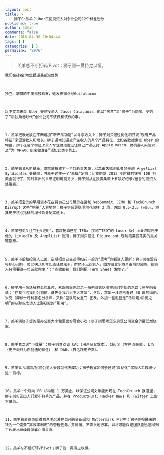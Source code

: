 ```yaml
---
layout: post
title: >
    狮子Or羔羊？Uber天使投资人对创业公司12个标准划分
published: true
author: admin
comments: false
date: 2016-04-30 10:04:44
tags: [ ]
categories: [ ]
permalink: "8976"
---
```

> 羔羊总不断打转/Pivot；狮子则一贯持之以恒。


  
    
  
  
  
  
  
  
    我们在硅谷@为您报道最前沿趋势
  
  
  
    独立、敏捷的中美科技观察，硅发布微信号Guifabucom
  
  
  
    以下文章来自 Uber 天使投资人 Jason Calacanis。他以“羔羊”和“狮子”为隐喻，罗列了“后独角兽时代”创业公司不该做和该做的事。
  
  
  
    1，羔羊把眼光放在不断增加“新产品功能”以寻求收入上；狮子则只通过优化和开发“现有产品特征”来促进收入和增长，狮子通常知道能产生收入的某个产品特征，比如谷歌搜索或 Uber 的佣金，狮子在这个特征上投入专注度远胜过让自己产品支持 Apple Watch、搞机器人实验以及“为 VR/AR 到来做准备”诸如此类事情上。
  
  
  
    2，羔羊尝试从新基金、做天使投资才一年的新晋天使，以及由失败创业者领导的 AngelList Syndicates 处融资，并基于这样一个“基础”定价：比我朋友 2015 年时融的钱多 100 万美金就行了，同时拿出的业绩证明可能更少；狮子则从在投资条款上有最好纪录/信誉的投资人处融资。
  
  
  
    3，羔羊把宝贵的早期资本花在将自己公司展示在诸如 WebSummit、DEMO 和 TechCrunch Disrupt 这些“哄骗”人的地方；狮子则会更聪明地花同样 3 周，外加 0.5-2.5 万美元，将其用于核心指标的增长及分配实验上。
  
  
  
    4，羔羊密切关注“社会证明”，喜欢把自己在 TEDx（又称“TED”的 Loser 版）上演讲曝光于他的 LinkedIn 及 AngelList 账号；狮子则只设法 Figure out 现阶段需要落实的最关键指标。
  
  
  
    5，羔羊不断和投资人见面，定期把自己描述得如花一般的“思考”向投资人更新；狮子则在没有将核心指标、商业模式和增长途径搞定前，断然不见投资人，因为这些东西齐备后的见面，投资人只需要说一句话就完事了：“查收邮箱，我们刚把 Term Sheet 发你了。”
  
  
  
    6，狮子用一句话解释公司业务，紧跟着跟你展示一系列图表以阐释他们学到的东西；羔羊则会说：“在我介绍我们公司前，请先让我介绍下大背景”，然后，拿出一堆你已看过 50 遍的玛丽.米克（摩根士丹利著名分析师，又称“互联网女皇”）图表，外加一些明显是“马后炮/后见之明”的从那些成功人士那窃取的“引用”。
  
  
  
    7，羔羊满脑子想的是办公室大小和里面的零食小吃；狮子则思考怎么实现公司资金的最低燃烧率。
  
  
  
    8，羔羊喜欢说“下载量”；狮子则喜欢谈 CAC（用户获取成本）、Churn（客户流失率）、LTV（用户最终为你创造的价值） 和 DAUs（日活跃用户数）。
  
  
  
    9，羔羊认为增加/招聘公司人头数就代表成功；狮子理解如何去通过“自动化”实现人工数减少这一目标。
  
  
  
    10，羔羊一个月向 PR 机构砸 1 万美金，以保证公司文章能出现在 TechCrunch 报道里；狮子则打造出人们爱不释手的产品，并在 ProductHunt、Hacker News 和 Twitter 上留下倩影。
  
  
  
    11，羔羊融资结束后得意洋洋沉浸在自己融资新闻和 Mattermark 评分中；狮子则视融来的钱为一个需要“高效率利用”的管理任务，并悄悄、不声张地行事，以尽可能保证团队能迅速回到工作状态继续提供客户满意度。
  
  
  
    12，羔羊总不断打转/Pivot；狮子则一贯持之以恒。
  
